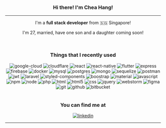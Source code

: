 <div align="center" style="text-align: center;">
  <h3>Hi there! I'm Chea Hang!</h3>
  <hr />
  <p>I'm a <b>full stack developer</b> from 🇸🇬 Singapore!</p>
  <p>I'm 27, married, have one son and a daughter coming soon!</p>
  <br />
  <h3>Things that I recently used</h3>
      <img alt="google-cloud" src="https://img.shields.io/badge/Google_Cloud-4285F4?style=for-the-badge&logo=google-cloud&logoColor=white"/>
      <img alt="cloudflare" src="https://img.shields.io/badge/Cloudflare-F38020?style=for-the-badge&logo=Cloudflare&logoColor=white"/>
      <img alt="react" src="https://img.shields.io/badge/React-20232A?style=for-the-badge&logo=react&logoColor=61DAFB"/>
      <img alt="react-native" src="https://img.shields.io/badge/React_Native-20232A?style=for-the-badge&logo=react&logoColor=61DAFB"/>
      <img alt="flutter" src="https://img.shields.io/badge/Flutter-02569B?style=for-the-badge&logo=flutter&logoColor=white"/>
      <img alt="express" src="https://img.shields.io/badge/Express.js-000000?style=for-the-badge&logo=express&logoColor=white"/>
      <img alt="firebase" src="https://img.shields.io/badge/firebase-ffca28?style=for-the-badge&logo=firebase&logoColor=black"/>
      <img alt="docker" src="https://img.shields.io/badge/Docker-2CA5E0?style=for-the-badge&logo=docker&logoColor=white"/>
      <img alt="mysql" src="https://img.shields.io/badge/MySQL-00000F?style=for-the-badge&logo=mysql&logoColor=white"/>
      <img alt="postgres" src="https://img.shields.io/badge/PostgreSQL-316192?style=for-the-badge&logo=postgresql&logoColor=white"/>
      <img alt="mongo" src="https://img.shields.io/badge/MongoDB-4EA94B?style=for-the-badge&logo=mongodb&logoColor=white"/>
      <img alt="sequelize" src="https://img.shields.io/badge/sequelize-323330?style=for-the-badge&logo=sequelize&logoColor=blue">
      <img alt="postman" src="https://img.shields.io/badge/Postman-FF6C37?style=for-the-badge&logo=Postman&logoColor=white"/>
      <img alt="jwt" src="https://img.shields.io/badge/JWT-000000?style=for-the-badge&logo=JSON%20web%20tokens&logoColor=white"/>
      <img alt="laravel" src="https://img.shields.io/badge/Laravel-FF2D20?style=for-the-badge&logo=laravel&logoColor=white"/>
      <img alt="styled-components" src="https://img.shields.io/badge/styled--components-DB7093?style=for-the-badge&logo=styled-components&logoColor=white"/>
      <img alt="boostrap" src="https://img.shields.io/badge/Bootstrap-563D7C?style=for-the-badge&logo=bootstrap&logoColor=white"/>
      <img alt="material" src="https://img.shields.io/badge/Material--UI-0081CB?style=for-the-badge&logo=material-ui&logoColor=white"/>
      <img alt="javascript" src="https://img.shields.io/badge/JavaScript-323330?style=for-the-badge&logo=javascript&logoColor=F7DF1E"/>
      <img alt="npm" src="https://img.shields.io/badge/npm-CB3837?style=for-the-badge&logo=npm&logoColor=white"/>
      <img alt="node" src="https://img.shields.io/badge/Node.js-339933?style=for-the-badge&logo=nodedotjs&logoColor=white"/>
      <img alt="php" src="https://img.shields.io/badge/PHP-777BB4?style=for-the-badge&logo=php&logoColor=white"/>
      <img alt="html" src="https://img.shields.io/badge/HTML-239120?style=for-the-badge&logo=php&logoColor=white"/>
      <img alt="html5" src="https://img.shields.io/badge/HTML5-E34F26?style=for-the-badge&logo=html5&logoColor=white"/>
      <img alt="css" src="https://img.shields.io/badge/CSS-239120?style=for-the-badge&logo=php&logoColor=white"/>
      <img alt="jquery" src="https://img.shields.io/badge/jQuery-0769AD?style=for-the-badge&logo=jquery&logoColor=white"/>
      <img alt="webstorm" src="https://img.shields.io/badge/WebStorm-000000?style=for-the-badge&logo=WebStorm&logoColor=white"/>
      <img alt="figma" src="https://img.shields.io/badge/Figma-F24E1E?style=for-the-badge&logo=figma&logoColor=white"/>
      <img alt="git" src="https://img.shields.io/badge/Git-F05032?style=for-the-badge&logo=git&logoColor=white"/>
      <img alt="github" src="https://img.shields.io/badge/GitHub-100000?style=for-the-badge&logo=github&logoColor=white"/>
      <img alt="bitbucket" src="https://img.shields.io/badge/Bitbucket-0747a6?style=for-the-badge&logo=bitbucket&logoColor=white"/>
  <br />
  <br />
  <h3>You can find me at</h3>
      <a href="https://www.linkedin.com/in/chea-hang-chan-45a98a99/">
        <img alt="linkedin" src="https:&#x2F;&#x2F;img.shields.io&#x2F;badge&#x2F;linkedin-%230077B5.svg?style&#x3D;for-the-badge&amp;logo&#x3D;linkedin&amp;logoColor&#x3D;white"/>
      </a>
  <hr />
</div>
